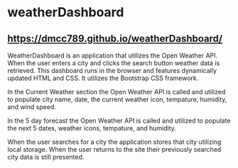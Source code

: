# weatherDashboard
## https://dmcc789.github.io/weatherDashboard/

WeatherDashboard is an application that utilizes the Open Weather API.  When the user enters a city and clicks the search button weather data is retrieved.  This dashboard runs in the browser and features dynamically updated HTML and CSS. It utilizes the Bootstrap CSS framework. 

In the Current Weather section the Open Weather API is called and utilized to populate city name, date, the current weather icon, tempature, humidity, and wind speed. 

In the 5 day forecast the Open Weather API is called and utilized to populate the next 5 dates, weather icons, tempature, and humidity.  

When the user searches for a city the application stores that city utilizing local storage.  When the user returns to the site their previously searched city data is still presented.  
